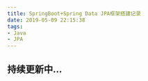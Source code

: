```yaml
---
title: SpringBoot+Spring Data JPA框架搭建记录
date: 2019-05-09 22:15:38
tags:
- Java
- JPA
---
```

## 持续更新中...